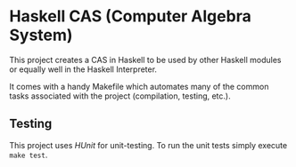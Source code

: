 # Haskell CAS (Computer Algebra System)

This project creates a CAS in Haskell to be used by other Haskell modules or equally well in the Haskell Interpreter.

It comes with a handy Makefile which automates many of the common tasks associated with the project (compilation, testing, etc.).

## Testing

This project uses *HUnit* for unit-testing. To run the unit tests simply execute ``make test``.
